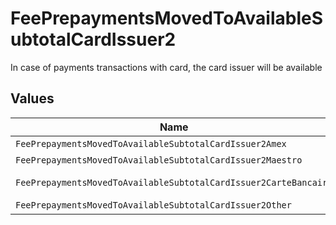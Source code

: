 # FeePrepaymentsMovedToAvailableSubtotalCardIssuer2

In case of payments transactions with card, the card issuer will be available


## Values

| Name                                                             | Value                                                            |
| ---------------------------------------------------------------- | ---------------------------------------------------------------- |
| `FeePrepaymentsMovedToAvailableSubtotalCardIssuer2Amex`          | amex                                                             |
| `FeePrepaymentsMovedToAvailableSubtotalCardIssuer2Maestro`       | maestro                                                          |
| `FeePrepaymentsMovedToAvailableSubtotalCardIssuer2CarteBancaire` | carte-bancaire                                                   |
| `FeePrepaymentsMovedToAvailableSubtotalCardIssuer2Other`         | other                                                            |